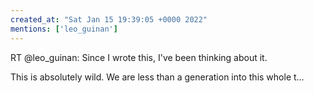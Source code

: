 ```yaml
---
created_at: "Sat Jan 15 19:39:05 +0000 2022"
mentions: ['leo_guinan']
---
```


RT @leo_guinan: Since I wrote this, I've been thinking about it. 

This is absolutely wild. We are less than a generation into this whole t…